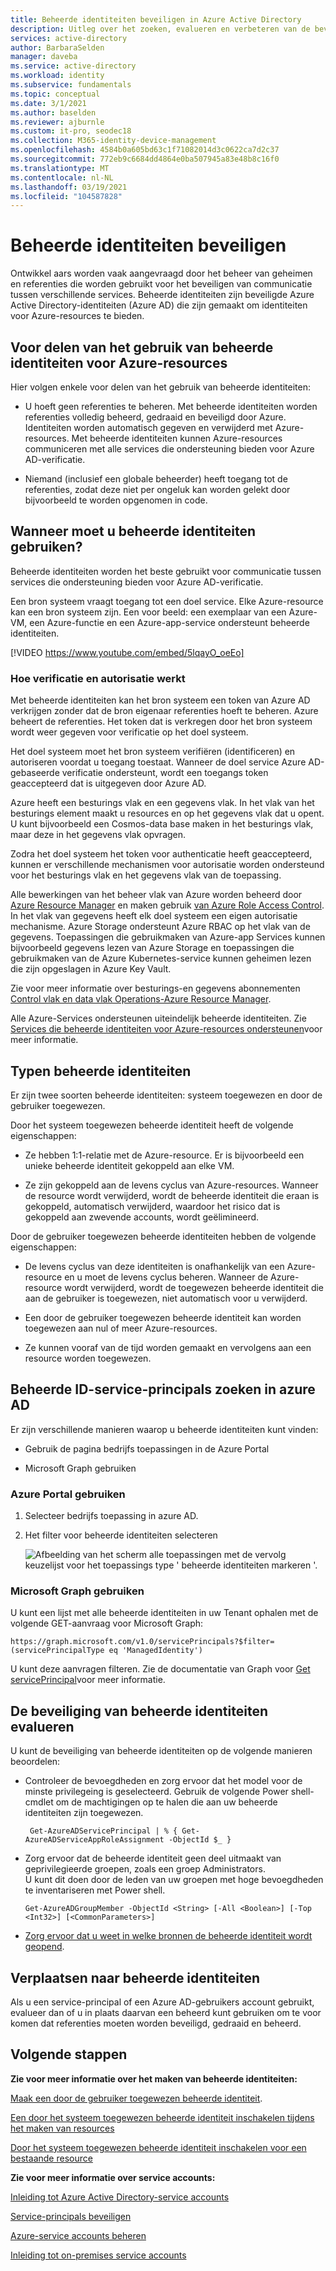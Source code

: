 ```yaml
---
title: Beheerde identiteiten beveiligen in Azure Active Directory
description: Uitleg over het zoeken, evalueren en verbeteren van de beveiliging van beheerde identiteiten.
services: active-directory
author: BarbaraSelden
manager: daveba
ms.service: active-directory
ms.workload: identity
ms.subservice: fundamentals
ms.topic: conceptual
ms.date: 3/1/2021
ms.author: baselden
ms.reviewer: ajburnle
ms.custom: it-pro, seodec18
ms.collection: M365-identity-device-management
ms.openlocfilehash: 4584b0a605bd63c1f71082014d3c0622ca7d2c37
ms.sourcegitcommit: 772eb9c6684dd4864e0ba507945a83e48b8c16f0
ms.translationtype: MT
ms.contentlocale: nl-NL
ms.lasthandoff: 03/19/2021
ms.locfileid: "104587828"
---
```

# <a name="securing-managed-identities"></a>Beheerde identiteiten beveiligen

Ontwikkel aars worden vaak aangevraagd door het beheer van geheimen en referenties die worden gebruikt voor het beveiligen van communicatie tussen verschillende services. Beheerde identiteiten zijn beveiligde Azure Active Directory-identiteiten (Azure AD) die zijn gemaakt om identiteiten voor Azure-resources te bieden.

## <a name="benefits-of-using-managed-identities-for-azure-resources"></a>Voor delen van het gebruik van beheerde identiteiten voor Azure-resources

Hier volgen enkele voor delen van het gebruik van beheerde identiteiten:

* U hoeft geen referenties te beheren. Met beheerde identiteiten worden referenties volledig beheerd, gedraaid en beveiligd door Azure. Identiteiten worden automatisch gegeven en verwijderd met Azure-resources. Met beheerde identiteiten kunnen Azure-resources communiceren met alle services die ondersteuning bieden voor Azure AD-verificatie.

* Niemand (inclusief een globale beheerder) heeft toegang tot de referenties, zodat deze niet per ongeluk kan worden gelekt door bijvoorbeeld te worden opgenomen in code.

## <a name="when-to-use-managed-identities"></a>Wanneer moet u beheerde identiteiten gebruiken?

Beheerde identiteiten worden het beste gebruikt voor communicatie tussen services die ondersteuning bieden voor Azure AD-verificatie. 

Een bron systeem vraagt toegang tot een doel service. Elke Azure-resource kan een bron systeem zijn. Een voor beeld: een exemplaar van een Azure-VM, een Azure-functie en een Azure-app-service ondersteunt beheerde identiteiten.

[!VIDEO https://www.youtube.com/embed/5lqayO_oeEo]

### <a name="how-authentication-and-authorization-work"></a>Hoe verificatie en autorisatie werkt

Met beheerde identiteiten kan het bron systeem een token van Azure AD verkrijgen zonder dat de bron eigenaar referenties hoeft te beheren. Azure beheert de referenties. Het token dat is verkregen door het bron systeem wordt weer gegeven voor verificatie op het doel systeem. 

Het doel systeem moet het bron systeem verifiëren (identificeren) en autoriseren voordat u toegang toestaat. Wanneer de doel service Azure AD-gebaseerde verificatie ondersteunt, wordt een toegangs token geaccepteerd dat is uitgegeven door Azure AD. 

Azure heeft een besturings vlak en een gegevens vlak. In het vlak van het besturings element maakt u resources en op het gegevens vlak dat u opent. U kunt bijvoorbeeld een Cosmos-data base maken in het besturings vlak, maar deze in het gegevens vlak opvragen.

Zodra het doel systeem het token voor authenticatie heeft geaccepteerd, kunnen er verschillende mechanismen voor autorisatie worden ondersteund voor het besturings vlak en het gegevens vlak van de toepassing.

Alle bewerkingen van het beheer vlak van Azure worden beheerd door [Azure Resource Manager](../../azure-resource-manager/management/overview.md) en maken gebruik [van Azure Role Access Control](../../role-based-access-control/overview.md). In het vlak van gegevens heeft elk doel systeem een eigen autorisatie mechanisme. Azure Storage ondersteunt Azure RBAC op het vlak van de gegevens. Toepassingen die gebruikmaken van Azure-app Services kunnen bijvoorbeeld gegevens lezen van Azure Storage en toepassingen die gebruikmaken van de Azure Kubernetes-service kunnen geheimen lezen die zijn opgeslagen in Azure Key Vault.

Zie voor meer informatie over besturings-en gegevens abonnementen [Control vlak en data vlak Operations-Azure Resource Manager](../../azure-resource-manager/management/control-plane-and-data-plane.md).

Alle Azure-Services ondersteunen uiteindelijk beheerde identiteiten. Zie [Services die beheerde identiteiten voor Azure-resources ondersteunen](../managed-identities-azure-resources/services-support-managed-identities.md)voor meer informatie.

##  

## <a name="types-of-managed-identities"></a>Typen beheerde identiteiten

Er zijn twee soorten beheerde identiteiten: systeem toegewezen en door de gebruiker toegewezen.

Door het systeem toegewezen beheerde identiteit heeft de volgende eigenschappen:

* Ze hebben 1:1-relatie met de Azure-resource. Er is bijvoorbeeld een unieke beheerde identiteit gekoppeld aan elke VM.

* Ze zijn gekoppeld aan de levens cyclus van Azure-resources. Wanneer de resource wordt verwijderd, wordt de beheerde identiteit die eraan is gekoppeld, automatisch verwijderd, waardoor het risico dat is gekoppeld aan zwevende accounts, wordt geëlimineerd. 

Door de gebruiker toegewezen beheerde identiteiten hebben de volgende eigenschappen:

* De levens cyclus van deze identiteiten is onafhankelijk van een Azure-resource en u moet de levens cyclus beheren. Wanneer de Azure-resource wordt verwijderd, wordt de toegewezen beheerde identiteit die aan de gebruiker is toegewezen, niet automatisch voor u verwijderd.

* Een door de gebruiker toegewezen beheerde identiteit kan worden toegewezen aan nul of meer Azure-resources.

* Ze kunnen vooraf van de tijd worden gemaakt en vervolgens aan een resource worden toegewezen.

## <a name="find-managed-identity-service-principals-in-azure-ad"></a>Beheerde ID-service-principals zoeken in azure AD

Er zijn verschillende manieren waarop u beheerde identiteiten kunt vinden:

* Gebruik de pagina bedrijfs toepassingen in de Azure Portal

* Microsoft Graph gebruiken

### <a name="using-the-azure-portal"></a>Azure Portal gebruiken

1. Selecteer bedrijfs toepassing in azure AD.

2. Het filter voor beheerde identiteiten selecteren 

   ![Afbeelding van het scherm alle toepassingen met de vervolg keuzelijst voor het toepassings type ' beheerde identiteiten markeren '.](./media/securing-service-accounts/service-accounts-managed-identities.png)

 

### <a name="using-microsoft-graph"></a>Microsoft Graph gebruiken

U kunt een lijst met alle beheerde identiteiten in uw Tenant ophalen met de volgende GET-aanvraag voor Microsoft Graph:

`https://graph.microsoft.com/v1.0/servicePrincipals?$filter=(servicePrincipalType eq 'ManagedIdentity') `

U kunt deze aanvragen filteren. Zie de documentatie van Graph voor [Get servicePrincipal](/graph/api/serviceprincipal-get?view=)voor meer informatie.

## <a name="assess-the-security-of-managed-identities"></a>De beveiliging van beheerde identiteiten evalueren 

U kunt de beveiliging van beheerde identiteiten op de volgende manieren beoordelen:

* Controleer de bevoegdheden en zorg ervoor dat het model voor de minste privilegeing is geselecteerd. Gebruik de volgende Power shell-cmdlet om de machtigingen op te halen die aan uw beheerde identiteiten zijn toegewezen.

   ` Get-AzureADServicePrincipal | % { Get-AzureADServiceAppRoleAssignment -ObjectId $_ }`

 
* Zorg ervoor dat de beheerde identiteit geen deel uitmaakt van geprivilegieerde groepen, zoals een groep Administrators.  
U kunt dit doen door de leden van uw groepen met hoge bevoegdheden te inventariseren met Power shell.

   `Get-AzureADGroupMember -ObjectId <String> [-All <Boolean>] [-Top <Int32>] [<CommonParameters>]`

* [Zorg ervoor dat u weet in welke bronnen de beheerde identiteit wordt geopend](../../role-based-access-control/role-assignments-list-powershell.md).

## <a name="move-to-managed-identities"></a>Verplaatsen naar beheerde identiteiten

Als u een service-principal of een Azure AD-gebruikers account gebruikt, evalueer dan of u in plaats daarvan een beheerd kunt gebruiken om te voor komen dat referenties moeten worden beveiligd, gedraaid en beheerd. 

## <a name="next-steps"></a>Volgende stappen

**Zie voor meer informatie over het maken van beheerde identiteiten:** 

[Maak een door de gebruiker toegewezen beheerde identiteit](../managed-identities-azure-resources/how-to-manage-ua-identity-portal.md). 

[Een door het systeem toegewezen beheerde identiteit inschakelen tijdens het maken van resources](../managed-identities-azure-resources/qs-configure-portal-windows-vm.md)

[Door het systeem toegewezen beheerde identiteit inschakelen voor een bestaande resource](../managed-identities-azure-resources/qs-configure-portal-windows-vm.md)

**Zie voor meer informatie over service accounts:**

[Inleiding tot Azure Active Directory-service accounts](service-accounts-introduction-azure.md)

[Service-principals beveiligen](service-accounts-principal.md)

[Azure-service accounts beheren](service-accounts-governing-azure.md)

[Inleiding tot on-premises service accounts](service-accounts-on-premises.md)

 

 

